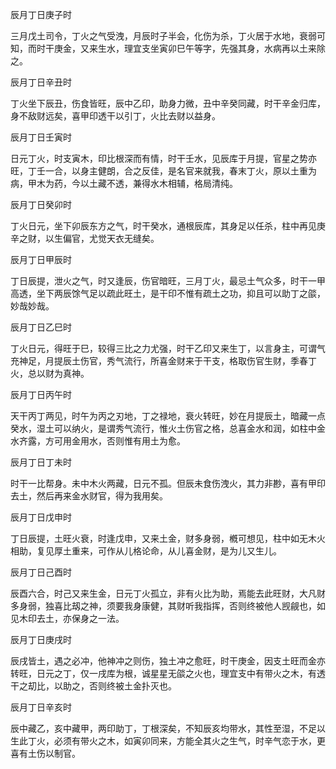 辰月丁日庚子时

三月戊土司令，丁火之气受洩，月辰时子半会，化伤为杀，丁火居于水地，衰弱可知，而时干庚金，又来生水，理宜支坐寅卯巳午等字，先强其身，水病再以土来除之。

辰月丁日辛丑时

丁火坐下辰丑，伤食皆旺，辰中乙印，助身力微，丑中辛癸同藏，时干辛金归库，身不敌财远矣，喜甲印透干以引丁，火比去财以益身。

辰月丁日壬寅时

日元丁火，时支寅木，印比根深而有情，时干壬水，见辰库于月提，官星之势亦旺，丁壬一合，以身主健朗，合之反佳，是名官来就我，春末丁火，原以土重为病，甲木为药，今以土藏不透，兼得水木相辅，格局清纯。

辰月丁日癸卯时

丁火日元，坐下卯辰东方之气，时干癸水，通根辰库，其身足以任杀，柱中再见庚辛之财，以生偏官，尤觉天衣无缝矣。

辰月丁日甲辰时

丁日辰提，泄火之气，时又逢辰，伤官暗旺，三月丁火，最忌土气众多，时干一甲高透，坐下两辰馀气足以疏此旺土，是干印不惟有疏土之功，抑且可以助丁之燄，妙哉妙哉。

辰月丁日乙巳时

丁火日元，得旺于巳，较得三比之力尤强，时干乙印又来生丁，以言身主，可谓气充神足，月提辰土伤官，秀气流行，所喜金财来于干支，格取伤官生财，季春丁火，总以财为真神。

辰月丁日丙午时

天干丙丁两见，时午为丙之刃地，丁之禄地，衰火转旺，妙在月提辰土，暗藏一点癸水，湿土可以纳火，是谓秀气流行，惟火土伤官之格，总喜金水和润，如柱中金水齐露，方可用金用水，否则惟有用土为愈。

辰月丁日丁未时

时干一比帮身。未中木火两藏，日元不孤。但辰未食伤洩火，其力非尠，喜有甲印去土，然后再来金水财官，得为我用矣。

辰月丁日戊申时

丁日辰提，土旺火衰，时逢戊申，又来土金，财多身弱，槪可想见，柱中如无木火相助，复见厚土重来，可作从儿格论命，从儿喜金财，是为儿又生儿。

辰月丁日己酉时

辰酉六合，时己又来生金，日元丁火孤立，非有火比为助，焉能去此旺财，大凡财多身弱，独喜比刼之神，须要我身康健，其财听我指挥，否则终被他人觊觎也，如见木印去土，亦保身之一法。

辰月丁日庚戌时

辰戌皆土，遇之必冲，他神冲之则伤，独土冲之愈旺，时干庚金，因支土旺而金亦转旺，日元之丁，仅一戌库为根，诚星星无燄之火也，理宜支中有带火之木，有透干之刧比，以助之，否则终被土金扑灭也。

辰月丁日辛亥时

辰中藏乙，亥中藏甲，两印助丁，丁根深矣，不知辰亥均带水，其性至湿，不足以生此丁火，必须有带火之木，如寅卯同来，方能全其火之生气，时辛气恋于水，更喜有土伤以制官。

